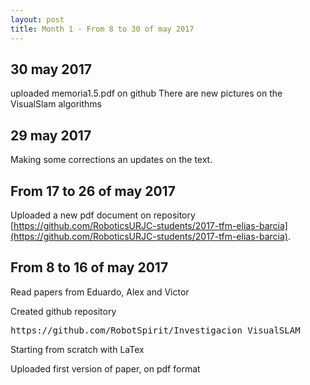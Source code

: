 ```yaml
---
layout: post
title: Month 1 - From 8 to 30 of may 2017
---
```


## 30 may 2017

uploaded memoria1.5.pdf on github There are new pictures on the VisualSlam algorithms 


## 29 may 2017

Making some corrections an updates on the text.


## From 17 to 26 of may 2017 

Uploaded a new pdf document on repository [https://github.com/RoboticsURJC-students/2017-tfm-elias-barcia](https://github.com/RoboticsURJC-students/2017-tfm-elias-barcia).


## From 8 to 16 of may 2017


Read papers from Eduardo, Alex and Victor

Created github repository 

<pre>
https://github.com/RobotSpirit/Investigacion_VisualSLAM
</pre>

Starting from scratch with LaTex

Uploaded first version of paper, on pdf format 

